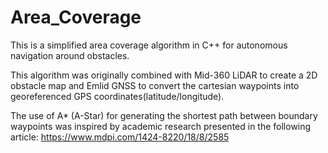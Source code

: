 # Area_Coverage
This is a simplified area coverage algorithm in C++ for autonomous navigation around obstacles. 

This algorithm was originally combined with Mid-360 LiDAR to create a 2D obstacle map and Emlid GNSS to convert the cartesian waypoints into georeferenced GPS coordinates(latitude/longitude). 

The use of A* (A-Star) for generating the shortest path between boundary waypoints was inspired by academic research presented in the following article: https://www.mdpi.com/1424-8220/18/8/2585 

